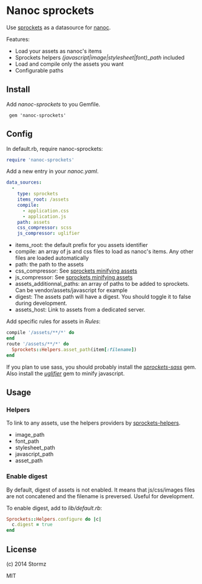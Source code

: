 # Nanoc sprockets

Use [sprockets][] as a datasource for [nanoc][].

Features:

* Load your assets as nanoc's items
* Sprockets helpers *(javascript|image|stylesheet|font)_path* included
* Load and compile only the assets you want
* Configurable paths

## Install

Add *nanoc-sprockets* to you Gemfile.

     gem 'nanoc-sprockets'

## Config

In default.rb, require nanoc-sprockets:

```ruby
require 'nanoc-sprockets'
```

Add a new entry in your *nanoc.yaml*.

```yaml
data_sources:
  -
    type: sprockets
    items_root: /assets
    compile:
      - application.css
      - application.js
    path: assets
    css_compressor: scss
    js_compressor: uglifier
```

* items_root: the default prefix for you assets identifier
* compile: an array of js and css files to load as nanoc's items. Any other files are loaded automatically
* path: the path to the assets
* css_compressor: See [sprockets minifying assets][sprockets-minify-assets]
* js_compressor: See [sprockets minifying assets][sprockets-minify-assets]
* assets_additionnal_paths: an array of paths to be added to sprockets. Can be vendor/assets/javascript for example
* digest: The assets path will have a digest. You should toggle it to false during development.
* assets_host: Link to assets from a dedicated server.

Add specific rules for assets in *Rules*:

```ruby
compile '/assets/**/*' do
end
route '/assets/**/*' do
  Sprockets::Helpers.asset_path(item[:filename])
end
```

If you plan to use sass, you should probably install the *[sprockets-sass][]* gem. Also install the *[uglifier][]* gem to minify javascript.

## Usage

### Helpers

To link to any assets, use the helpers providers by [sprockets-helpers][].

* image_path
* font_path
* stylesheet_path
* javascript_path
* asset_path

### Enable digest

By default, digest of assets is not enabled. It means that js/css/images files are not concatened and the filename is preversed. Useful for development.

To enable digest, add to *lib/default.rb*:

```ruby
Sprockets::Helpers.configure do |c|
  c.digest = true
end

```

## License

(c) 2014 Stormz

MIT

[sprockets]: https://github.com/sstephenson/sprockets-minify-assets
[nanoc]: http://nanoc.ws/
[sprockets-minify-assets]: https://github.com/sstephenson/sprockets#minifying-assets
[sprockets-sass]: https://github.com/petebrowne/sprockets-sass/
[sprockets-helpers]: https://github.com/petebrowne/sprockets-helpers
[uglifier]: https://github.com/lautis/uglifier
